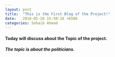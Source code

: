 ```yaml
---
layout: post
title:  "This is the First Blog of the Project!"
date:   2016-05-26 15:50:16 +0100
categories: Sohaib Ahmad
---
```

#### Today will discuss about the Topic of the project.

##### The topic is about the politicians.





